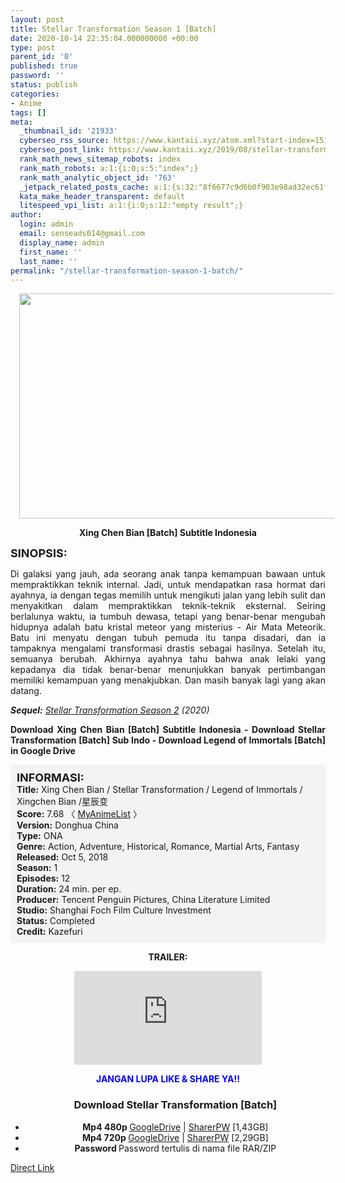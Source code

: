 ```yaml
---
layout: post
title: Stellar Transformation Season 1 [Batch]
date: 2020-10-14 22:35:04.000000000 +00:00
type: post
parent_id: '0'
published: true
password: ''
status: publish
categories:
- Anime
tags: []
meta:
  _thumbnail_id: '21933'
  cyberseo_rss_source: https://www.kantaii.xyz/atom.xml?start-index=151&max-results=150
  cyberseo_post_link: https://www.kantaii.xyz/2019/08/stellar-transformation-batch.html
  rank_math_news_sitemap_robots: index
  rank_math_robots: a:1:{i:0;s:5:"index";}
  rank_math_analytic_object_id: '763'
  _jetpack_related_posts_cache: a:1:{s:32:"8f6677c9d6b0f903e98ad32ec61f8deb";a:2:{s:7:"expires";i:1663415154;s:7:"payload";a:0:{}}}
  kata_make_header_transparent: default
  litespeed_vpi_list: a:1:{i:0;s:12:"empty result";}
author:
  login: admin
  email: senseads014@gmail.com
  display_name: admin
  first_name: ''
  last_name: ''
permalink: "/stellar-transformation-season-1-batch/"
---
```

<div class="separator" style="clear: both; text-align: center;"><a href="https://1.bp.blogspot.com/--UuLp8bSxlA/XoJu2wbDM_I/AAAAAAAACcI/F_2JvjNWxpg85gubgP1yR_twAXMprV9_gCLcBGAsYHQ/s1600/Stellar%2BTransformation%2Ba.jpg" style="margin-left: 1em; margin-right: 1em;"><img border="0" data-original-height="900" data-original-width="1600" height="360" src="{{ site.baseurl }}/assets/2020/10/Stellar%2BTransformation%2Ba.jpg" width="640" /></a></div>
<p>
<div style="text-align: center;"><b>Xing Chen Bian [Batch] Subtitle Indonesia</b></p>
</div>
<p><b><span style="font-size: large;">SINOPSIS:</span></b>
<div style="text-align: justify;">Di galaksi yang jauh, ada seorang anak tanpa kemampuan bawaan untuk mempraktikkan teknik internal. Jadi, untuk mendapatkan rasa hormat dari ayahnya, ia dengan tegas memilih untuk mengikuti jalan yang lebih sulit dan menyakitkan dalam mempraktikkan teknik-teknik eksternal. Seiring berlalunya waktu, ia tumbuh dewasa, tetapi yang benar-benar mengubah hidupnya adalah batu kristal meteor yang misterius - Air Mata Meteorik. Batu ini menyatu dengan tubuh pemuda itu tanpa disadari, dan ia tampaknya mengalami transformasi drastis sebagai hasilnya. Setelah itu, semuanya berubah. Akhirnya ayahnya tahu bahwa anak lelaki yang kepadanya dia tidak benar-benar menunjukkan banyak pertimbangan memiliki kemampuan yang menakjubkan. Dan masih banyak lagi yang akan datang.</p>
<p><i><b>Sequel:</b>&nbsp;<a href="http://www.kantaii.web.id/2020/05/stellar-transformation-season-2.html" target="_blank" rel="noopener">Stellar Transformation Season 2</a> (2020)</i></p>
<p><b>Download Xing Chen Bian [Batch] Subtitle Indonesia - Download Stellar Transformation [Batch] Sub Indo - Download Legend of Immortals [Batch] in Google Drive</b></div>
<p><a name="more"></a>
<div style="background-color: #f3f3f3; padding: 10px; text-align: left;"><b><span style="font-size: large;">INFORMASI:</span></b><br /><b>Title:</b> Xing Chen Bian / Stellar Transformation / Legend of Immortals / Xingchen Bian /星辰变<br /><b>Score:</b> 7.68 〈 <a href="https://myanimelist.net/anime/38491/Xing_Chen_Bian?q=xing%20chen%20bian" target="_blank" rel="noopener">MyAnimeList</a> 〉<br /><b>Version:</b> Donghua China<br /><b>Type:</b> ONA<br /><b>Genre:</b> Action, Adventure, Historical, Romance, Martial Arts, Fantasy<br /><b>Released:</b> Oct 5, 2018<br /><b>Season:</b> 1<br /><b>Episodes:</b> 12<br /><b>Duration:</b> 24 min. per ep.<br /><b>Producer:</b> Tencent Penguin Pictures, China Literature Limited<br /><b>Studio:</b> Shanghai Foch Film Culture Investment<br /><b>Status:</b> Completed<br /><b>Credit:</b> Kazefuri</div>
<p>
<div style="text-align: center;"><b>TRAILER:</b></div>
<p>
<div style="text-align: center;">
<div class="videoyoutube">
<div class="video-responsive"><iframe allowfullscreen="1" class="embedded-video-large" frameborder="0" src="https://www.youtube.com/embed/fyf5eQUP7hA?rel=0"></iframe></div>
</div>
<p>
<div style="text-align: center;"><b><span style="color: blue;">JANGAN LUPA LIKE &amp; SHARE YA!! </span></b></div>
<div class="dl">
<ul />
<h3 style="text-align: center;">Download Stellar Transformation [Batch]</h3>
<li style="text-align: center;"><b>Mp4 480p </b><a href="https://semawur.com/a0zuZ2YT" target="_blank" rel="noopener">GoogleDrive</a> | <a href="https://apk.miuiku.com/5vKrpTuxZT" target="_blank" rel="noopener">SharerPW</a> [1,43GB]</li>
<li style="text-align: center;"><b>Mp4 720p </b><a href="https://semawur.com/MZ5QWJIbBL15" target="_blank" rel="noopener">GoogleDrive</a> | <a href="https://apk.miuiku.com/80j1ZT" target="_blank" rel="noopener">SharerPW</a> [2,29GB]</li>
<li style="text-align: center;"><b>Password </b>Password tertulis di nama file RAR/ZIP</li>
</div>
</div>
<link rel="stylesheet" href="https://cdnjs.cloudflare.com/ajax/libs/font-awesome/4.7.0/css/font-awesome.min.css" />
<div class="divbtn"> <a href="https://handymansurrender.com/fihup8buzv?key=94550f7ce39444073321dde3b8782f97" class="btn"><i class="fa fa-download"></i> Direct Link</a> </div>

